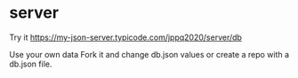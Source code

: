 # server

Try it
https://my-json-server.typicode.com/jppq2020/server/db

Use your own data
Fork it and change db.json values or create a repo with a db.json file.
